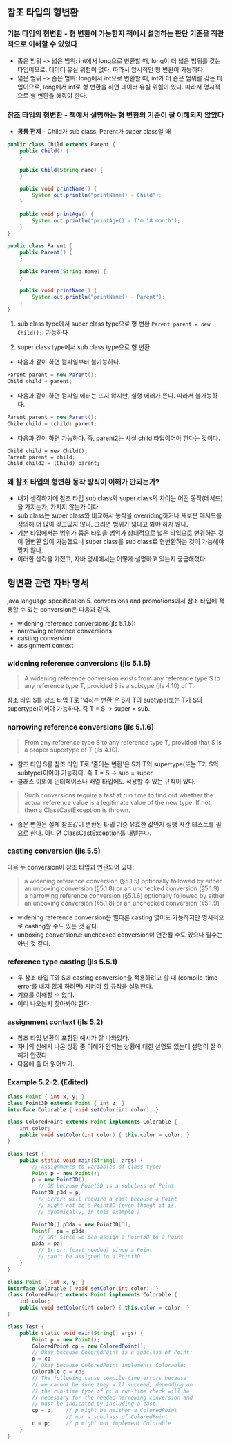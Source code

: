 ## 참조 타입의 형변환

### 기본 타입의 형변환 - 형 변환이 가능한지 책에서 설명하는 판단 기준을 직관적으로 이해할 수 있었다
* 좁은 범위 -> 넓은 범위: int에서 long으로 변환할 때, long이 더 넓은 범위를 갖는 타입이므로, 데이터 유실 위험이 없다. 따라서 암시적인 형 변환이 가능하다.
* 넓은 범위 -> 좁은 범위: long에서 int으로 변환할 때, int가 더 좁은 범위를 갖는 타입이므로, long에서 int로 형 변환을 하면 데이터 유실 위험이 있다. 따라서 명시적으로 형 변환을 해줘야 한다.

### 참조 타입의 형변환 - 책에서 설명하는 형 변환의 기준이 잘 이해되지 않았다

* **공통 전제** - Child가 sub class, Parent가 super class일 때
```java
public class Child extends Parent {
	public Child() {
	}

	public Child(String name) {
	}

	public void printName() {
		System.out.println("printName() - Child");
	}

	public void printAge() {
		System.out.println("printAge() - I'm 18 month");
	}
}
```
```java
public class Parent {
	public Parent() {
	}

	public Parent(String name) {
	}

	public void printName() {
		System.out.println("printName() - Parent");
	}
}
```
1. sub class type에서 super class type으로 형 변환
`Parent parent = new Child();`: 가능하다

2. super class type에서 sub class type으로 형 변환<br>
* 다음과 같이 하면 컴파일부터 불가능하다.<br>
```java
Parent parent = new Parent();
Child child = parent;
```
* 다음과 같이 하면 컴파일 에러는 뜨지 않지만, 실행 에러가 뜬다. 따라서 불가능하다.<br>
```java
Parent parent = new Parent();
Chile child = (child) parent;
```
* 다음과 같이 하면 가능하다. 즉, parent2는 사실 child 타입이어야 한다는 것이다.<br>
```
Child child = new Child();
Parent parent = child;
Child child2 = (Child) parent;
```

### 왜 참조 타입의 형변환 동작 방식이 이해가 안되는가?
* 내가 생각하기에 참조 타입 sub class와 super class의 차이는 어떤 동작(메서드)을 가지는가, 가지지 않는가 이다.<br>
* sub class는 super class와 비교해서 동작을 overriding하거나 새로운 메서드를 정의해 더 많이 갖고있지 않나. 그러면 범위가 넓다고 봐야 하지 않나.<br>
* 기본 타입에서는 범위가 좁은 타입을 범위가 상대적으로 넓은 타입으로 변경하는 것이 형변환 없이 가능했으니 super class를 sub class로 형변환하는 것이 가능해야 맞지 않나.<br>
* 이러한 생각을 가졌고, 자바 명세에서는 어떻게 설명하고 있는지 궁금해졌다.<br>


## 형변환 관련 자바 명세
java language specification 5. conversions and promotions에서 참조 타입에 적용할 수 있는 conversion은 다음과 같다.<br>
* widening reference conversions(jls 5.1.5): 
* narrowing reference conversions
* casting conversion
* assignment context

### widening reference conversions (jls 5.1.5)
> A widening reference conversion exists from any reference type S to any reference type T, provided S is a subtype (jls 4.10) of T.<br>

참조 타입 S를 참조 타입 T로 '넓히는 변환'은 S가 T의 subtype(또는 T가 S의 supertype)이어야 가능하다. 즉 T = S -> super = sub.<br>

### narrowing reference conversions (jls 5.1.6)
> From any reference type S to any reference type T, provided that S is a proper supertype of T (jls 4.10).<br>

* 참조 타입 S를 참조 타입 T로 '줄이는 변환'은 S가 T의 supertype(또는 T가 S의 subtype)이어야 가능하다. 즉 T = S -> sub = super<br>
* 클래스 이외에 인터페이스나 배열 타입에도 적용할 수 있는 규칙이 있다.<br>

> Such conversions require a test at run time to find out whether the actual reference value is a legitimate value of the new type. If not, then a ClassCastException is thrown.<br>

* 좁은 변환은 실제 참조값이 변환된 타입 기준 유효한 값인지 실행 시간 테스트를 필요로 한다. 아니면 ClassCastException를 내뱉는다.

### casting conversion (jls 5.5)
다음 두 conversion이 참조 타입과 연관되어 있다:<br>

> a widening reference conversion (§5.1.5) optionally followed by either an unboxing conversion (§5.1.8) or an unchecked conversion (§5.1.9)<br>
> a narrowing reference conversion (§5.1.6) optionally followed by either an unboxing conversion (§5.1.8) or an unchecked conversion (§5.1.9)<br>

* widening reference conversion은 별다른 casting 없이도 가능하지만 명시적으로 casting할 수도 있는 것 같다.<br>
* unboxing conversion과 unchecked conversion이 연관될 수도 있으나 필수는 아닌 것 같다.<br>

### reference type casting (jls 5.5.1)
* 두 참조 타입 T와 S에 casting conversion을 적용하려고 할 때 (compile-time error를 내지 않게 하려면) 지켜야 할 규칙을 설명한다.
* 기호를 이해할 수 없다.
* 어디 나오는지 찾아봐야 한다.

### assignment context (jls 5.2)
* 참조 타입 변환이 포함된 예시가 잘 나와있다.
* 자바의 신에서 나온 상황 중 이해가 안되는 상황에 대한 설명도 있는데 설명이 잘 이해가 안갔다.
* 다음에 좀 더 읽어보기.

### Example 5.2-2. (Edited)

```java
class Point { int x, y; }
class Point3D extends Point { int z; }
interface Colorable { void setColor(int color); }

class ColoredPoint extends Point implements Colorable {
    int color;
    public void setColor(int color) { this.color = color; }
}

class Test {
    public static void main(String[] args) {
        // Assignments to variables of class type:
        Point p = new Point();
        p = new Point3D();
          // OK because Point3D is a subclass of Point
        Point3D p3d = p;
          // Error: will require a cast because a Point
          // might not be a Point3D (even though it is,
          // dynamically, in this example.)

        Point3D[] p3da = new Point3D[3];
        Point[] pa = p3da;
          // OK: since we can assign a Point3D to a Point
        p3da = pa;
          // Error: (cast needed) since a Point
          // can't be assigned to a Point3D
    }
}
```

```java
class Point { int x, y; }
interface Colorable { void setColor(int color); }
class ColoredPoint extends Point implements Colorable {
    int color;
    public void setColor(int color) { this.color = color; }
}

class Test {
    public static void main(String[] args) {
        Point p = new Point();
        ColoredPoint cp = new ColoredPoint();
        // Okay because ColoredPoint is a subclass of Point:
        p = cp;
        // Okay because ColoredPoint implements Colorable:
        Colorable c = cp;
        // The following cause compile-time errors because
        // we cannot be sure they will succeed, depending on
        // the run-time type of p; a run-time check will be
        // necessary for the needed narrowing conversion and
        // must be indicated by including a cast:
        cp = p;    // p might be neither a ColoredPoint
                   // nor a subclass of ColoredPoint
        c = p;     // p might not implement Colorable
    }
}
```
